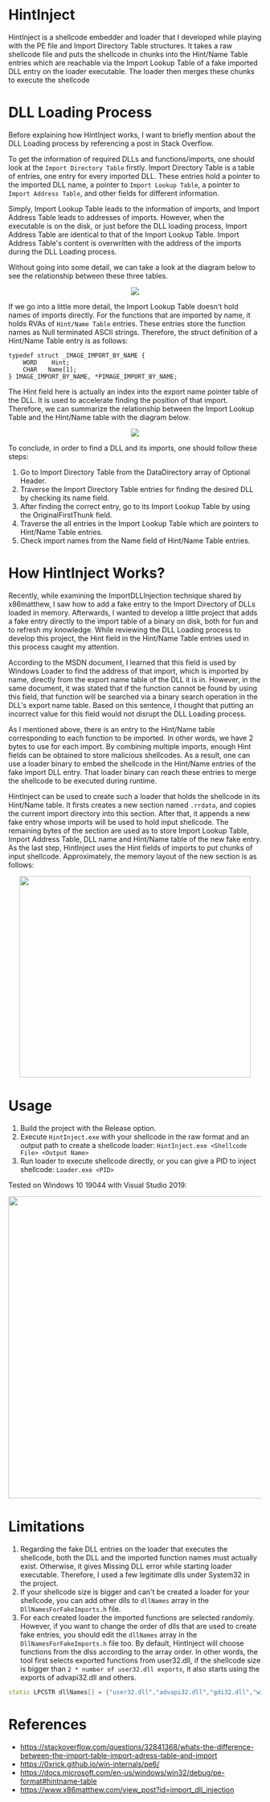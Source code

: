 # HintInject
HintInject is a shellcode embedder and loader that I developed while playing with the PE file and Import Directory Table structures. It takes a raw shellcode file and puts the shellcode in chunks into the Hint/Name Table entries which are reachable via the Import Lookup Table of a fake imported DLL entry on the loader executable. The loader then merges these chunks to execute the shellcode

# DLL Loading Process
Before explaining how HintInject works, I want to briefly mention about the DLL Loading process by referencing a post in Stack Overflow.

To get the information of required DLLs and functions/imports, one should look at the `Import Directory Table` firstly. Import Directory Table is a table of entries, one entry for every imported DLL. These entries hold a pointer to the imported DLL name, a pointer to `Import Lookup Table`, a pointer to `Import Address Table`, and other fields for different information. 

Simply, Import Lookup Table leads to the information of imports, and Import Address Table leads to addresses of imports. However, when the executable is on the disk, or just before the DLL loading process, Import Address Table are identical to that of the Import Lookup Table. Import Address Table's content is overwritten with the address of the imports during the DLL Loading process. 

Without going into some detail, we can take a look at the diagram below to see the relationship between these three tables.

<p align="center">
<img src="https://user-images.githubusercontent.com/26549173/164817710-18070017-a8f1-4346-8a1f-2c275152c074.png">
</p>

If we go into a little more detail, the Import Lookup Table doesn't hold names of imports directly. For the functions that are imported by name, it holds RVAs of `Hint/Name Table` entries. These entries store the function names as Null terminated ASCII strings. Therefore, the struct definition of a Hint/Name Table entry is as follows:
```
typedef struct _IMAGE_IMPORT_BY_NAME {
    WORD    Hint;
    CHAR   Name[1];
} IMAGE_IMPORT_BY_NAME, *PIMAGE_IMPORT_BY_NAME; 
```
The Hint field here is actually an index into the export name pointer table of the DLL. It is used to accelerate finding the position of that import. Therefore, we can summarize the relationship between the Import Lookup Table and the Hint/Name table with the diagram below.

<p align="center">
<img src="https://user-images.githubusercontent.com/26549173/164833587-a9a39601-5a0f-49a4-b2ce-4b66c5b28d91.png">
</p>

To conclude, in order to find a DLL and its imports, one should follow these steps:

1. Go to Import Directory Table from the DataDirectory array of Optional Header.
2. Traverse the Import Directory Table entries for finding the desired DLL by checking its name field.
3. After finding the correct entry, go to its Import Lookup Table by using the OriginalFirstThunk field.
4. Traverse the all entries in the Import Lookup Table which are pointers to Hint/Name Table entries.
5. Check import names from the Name field of Hint/Name Table entries.

# How HintInject Works?
Recently, while examining the ImportDLLInjection technique shared by x86matthew, I saw how to add a fake entry to the Import Directory of DLLs loaded in memory. Afterwards, I wanted to develop a little project that adds a fake entry directly to the import table of a binary on disk, both for fun and to refresh my knowledge. While reviewing the DLL Loading process to develop this project, the Hint field in the Hint/Name Table entries used in this process caught my attention. 

According to the MSDN document, I learned that this field is used by Windows Loader to find the address of that import, which is imported by name, directly from the export name table of the DLL it is in. However, in the same document, it was stated that if the function cannot be found by using this field, that function will be searched via a binary search operation in the DLL's export name table. Based on this sentence, I thought that putting an incorrect value for this field would not disrupt the DLL Loading process.

As I mentioned above, there is an entry to the Hint/Name table corresponding to each function to be imported. In other words, we have 2 bytes to use for each import. By combining multiple imports, enough Hint fields can be obtained to store malicious shellcodes. As a result, one can use a loader binary to embed the shellcode in the Hint/Name entries of the fake import DLL entry. That loader binary can reach these entries to merge the shellcode to be executed during runtime.

HintInject can be used to create such a loader that holds the shellcode in its Hint/Name table. It firsts creates a new section named `.rrdata`, and copies the current import directory into this section. After that, it appends a new fake entry whose imports will be used to hold input shellcode. The remaining bytes of the section are used as to store Import Lookup Table, Import Address Table, DLL name and Hint/Name table of the new fake entry. As the last step, HintInject uses the Hint fields of imports to put chunks of input shellcode. Approximately, the memory layout of the new section is as follows:

<p align="center">
<img width="460" height="400" src="https://user-images.githubusercontent.com/26549173/164948439-a7e05320-a290-4a44-9dcf-3ac680b9c275.png">
</p>

# Usage

1. Build the project with the Release option.
2. Execute `HintInject.exe` with your shellcode in the raw format and an output path to create a shellcode loader: `HintInject.exe <Shellcode File> <Output Name>`
3. Run loader to execute shellcode directly, or you can give a PID to inject shellcode: `Loader.exe <PID>`

Tested on Windows 10 19044 with Visual Studio 2019:

<p align="center">
<img width="850" height="600" src="https://user-images.githubusercontent.com/26549173/167260148-da29313a-e569-4053-a960-435d3207b1b5.gif">
</p>


# Limitations

1. Regarding the fake DLL entries on the loader that executes the shellcode, both the DLL and the imported function names must actually exist. Otherwise, it gives Missing DLL error while starting loader executable. Therefore, I used a few legitimate dlls under System32 in the project.
2. If your shellcode size is bigger and can't be created a loader for your shellcode, you can add other dlls to `dllNames` array in the `DllNamesForFakeImports.h` file.
3. For each created loader the imported functions are selected randomly. However, if you want to change the order of dlls that are used to create fake entries, you should edit the `dllNames` array in the `DllNamesForFakeImports.h` file too. By default, HintInject will choose functions from the dlss according to the array order. In other words, the tool first selects exported functions from user32.dll, if the shellcode size is bigger than `2 * number of user32.dll exports`, it also starts using the exports of advapi32.dll and others.
```c++
static LPCSTR dllNames[] = {"user32.dll","advapi32.dll","gdi32.dll","wininet.dll","comctl32.dll","shell32.dll","wsock32.dll","oleaut32.dll","ws2_32.dll","urlmon.dll"};

```

# References
- https://stackoverflow.com/questions/32841368/whats-the-difference-between-the-import-table-import-adress-table-and-import
- https://0xrick.github.io/win-internals/pe6/
- https://docs.microsoft.com/en-us/windows/win32/debug/pe-format#hintname-table
- https://www.x86matthew.com/view_post?id=import_dll_injection
